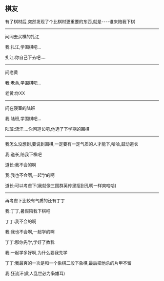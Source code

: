 ## 棋友 ##

有了棋材后,突然发现了个比棋材更重要的东西,就是----谁来陪我下棋

 ---

问同去买棋的扎江

 

我:扎江,学围棋吧...

扎江:你自己下去吧.... 
 
---
问老黄

我:老黄,学围棋吧...

老黄:你XX

 ---

问在寝室的陆班

我:陆班,学围棋吧...

陆班:流汗....你问道长吧,他选了下学期的围棋

 ---

我怎么没想到,要说到围棋,一定要有一定气质的人才能下,哈哈,鼓动道长

 

我:道长,陪我下棋吧

道长:我不会的啊

我:我也不会啊,一起学的啊

道长:可以考虑下(我就像三国群英传里招到孔明一样爽哈哈)

 ---

再考虑下比较有气质的还有丁丁

我:丁丁,暑假陪我下棋吧

丁丁:我不会的啊

我:我也不会啊,一起学的啊

丁丁:那你先学,学好了教我

我:一起学多好啊,为什么要我先学

丁丁:我最爽的一次是和一个象棋二段下象棋,最后把他杀的片甲不留

我:狂流汗(此人乱世必为枭雄耳)

